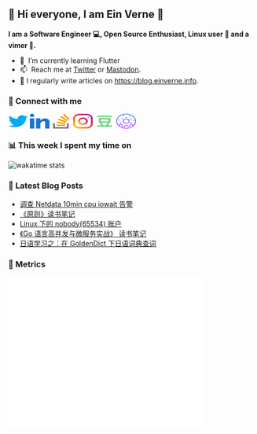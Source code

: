 ## 👋 Hi everyone, I am Ein Verne 👋

**I am a Software Engineer 💻, Open Source Enthusiast, Linux user :penguin: and a vimer :man:.**

- 🌱 &nbsp;I’m currently learning Flutter
- 📫 &nbsp;Reach me at [Twitter](https://twitter.com/einverne) or <a rel="me" href="https://m.gtk.pw/@einverne">Mastodon</a>.
- 📝 I regularly write articles on <https://blog.einverne.info>.


### 🔗 Connect with me
<a href="https://twitter.com/einverne" target="_blank"><img align="center" src="images/twitter.svg" alt="twitter einverne" height="30" width="40" /></a>
<a href="https://linkedin.com/in/einverne" target="_blank"><img align="center" src="images/linked-in-alt.svg" alt="linkedin einverne" height="30" width="40" /></a>
<a href="https://stackoverflow.com/users/1820217/einverne" target="_blank"><img align="center" src="images/stack-overflow.svg" alt="stackoverflow einverne" height="30" width="40" /></a>
<a href="https://instagram.com/einverne" target="_blank"><img align="center" src="images/instagram.svg" alt="instagram einverne" height="30" width="40" /></a>
<a href="https://www.douban.com/people/einverne" target="_blank"><img align="center" src="images/douban.svg" alt="douban einverne" height="30" width="40" /></a>
<a href="https://homer.einverne.info" target="_blank"><img align="center" src="images/homer.svg" alt="einverne online services" height="30" width="40" /></a>

### 📊 This week I spent my time on

![wakatime stats](https://github-readme-stats.vercel.app/api/wakatime?username=einverne&api_domain=wakapi.einverne.info&hide_title=true&hide_border=true&langs_count=5&bg_color=00000000&text_color=777&layout=compact)

### 📕 Latest Blog Posts
<!-- BLOG-POST-LIST:START -->
- [调查 Netdata 10min cpu iowait 告警](https://einverne.github.io/post/2022/10/netdata-cpu-iowait.html)
- [《原则》读书笔记](https://einverne.github.io/post/2022/10/principles-life-and-work.html)
- [Linux 下的 nobody&lpar;65534&rpar; 账户](https://einverne.github.io/post/2022/10/unix-nobody-65534.html)
- [《Go 语言高并发与微服务实战》 读书笔记](https://einverne.github.io/post/2022/10/golang-micro-serivce.html)
- [日语学习之：在 GoldenDict 下日语词典查词](https://einverne.github.io/post/2022/10/japanese-goldendict-dictionary.html)
<!-- BLOG-POST-LIST:END -->

### 👻 Metrics
<img align="left" src="/metrics.base.svg" alt="Metrics" width="400">
